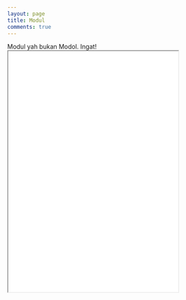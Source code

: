 ```yaml
---
layout: page
title: Modul
comments: true
---
```


<div class="message">
  Modul yah bukan Modol. Ingat!
</div>

<iframe src = "/materi/ViewerJS/#../buku/manprosispa.odt" title="Manajemen Proyek Web Sistem Pakar MBTI" width='389' height='550'  allowfullscreen webkitallowfullscreen></iframe> 
